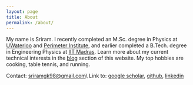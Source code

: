 ```yaml
---
layout: page
title: About
permalink: /about/
---
```


My name is Sriram. I recently completed an M.Sc. degree in Physics at [UWaterloo](https://uwaterloo.ca) and [Perimeter Institute](https://perimeterinstitute.ca), and earlier completed a B.Tech. degree in Engineering Physics at [IIT Madras](https://www.iitm.ac.in). Learn more about my current technical interests in the [blog](https://sriramgkn.github.io/) section of this website. My top hobbies are cooking, table tennis, and running.

Contact: [sriramgk98@gmail.com](mailto:sriramgk98@gmail.com)\\
Link to: [google scholar](https://scholar.google.com/citations?user=d9-T--sAAAAJ&hl=en), [github](https://github.com/sriramgkn), [linkedin](https://www.linkedin.com/in/sriram-gkn)
